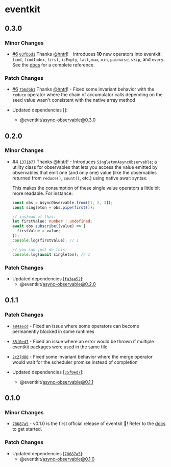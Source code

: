 # eventkit

## 0.3.0

### Minor Changes

- [#6](https://github.com/hntrl/eventkit/pull/6) [`03fb5d1`](https://github.com/hntrl/eventkit/commit/03fb5d13a3370d5164cf81527710c25c4e67e3e5) Thanks [@hntrl](https://github.com/hntrl)! - Introduces **10** new operators into eventkit: `find`, `findIndex`, `first`, `isEmpty`, `last`, `max`, `min`, `pairwise`, `skip`, and `every`. See the [docs](https://hntrl.github.io/eventkit/guide/concepts/transforming-data#available-operators) for a complete reference.

### Patch Changes

- [#6](https://github.com/hntrl/eventkit/pull/6) [`7b6dbb1`](https://github.com/hntrl/eventkit/commit/7b6dbb1a1d96478fcc25c8325648c31d08e78467) Thanks [@hntrl](https://github.com/hntrl)! - Fixed some invariant behavior with the `reduce` operator where the chain of accumulator calls depending on the seed value wasn't consistent with the native array method

- Updated dependencies []:
  - @eventkit/async-observable@0.3.0

## 0.2.0

### Minor Changes

- [#4](https://github.com/hntrl/eventkit/pull/4) [`1371b77`](https://github.com/hntrl/eventkit/commit/1371b774b5409b5aa45e56fb215b27ab7233bd9b) Thanks [@hntrl](https://github.com/hntrl)! - Introduces `SingletonAsyncObservable`; a utility class for observables that lets you access the value emitted by observables that emit one (and only one) value (like the observables returned from `reduce()`, `count()`, etc.) using native await syntax.

  This makes the consumption of these single value operators a little bit more readable. For instance:

  ```ts
  const obs = AsyncObservable.from([1, 2, 3]);
  const singleton = obs.pipe(first());

  // instead of this:
  let firstValue: number | undefined;
  await obs.subscribe((value) => {
    firstValue = value;
  });
  console.log(firstValue); // 1

  // you can just do this:
  console.log(await singleton); // 1
  ```

### Patch Changes

- Updated dependencies [[`fa3aa52`](https://github.com/hntrl/eventkit/commit/fa3aa52410d95dbe79f093f6bd992b800d4768f2)]:
  - @eventkit/async-observable@0.2.0

## 0.1.1

### Patch Changes

- [`a84a6cd`](https://github.com/hntrl/eventkit/commit/a84a6cdbf8f9ed93bfcc97d239e0c0b5376038d1) - Fixed an issue where some operators can become permanently blocked in some runtimes

- [`35f0ed7`](https://github.com/hntrl/eventkit/commit/35f0ed7feca076852c835defbede22a17210466e) - Fixed an issue where an error would be thrown if multiple eventkit packages were used in the same file

- [`2c27d80`](https://github.com/hntrl/eventkit/commit/2c27d8064695e5d33039843826b147b09d6b9750) - Fixed some invariant behavior where the merge operator would wait for the scheduler promise instead of completion

- Updated dependencies [[`35f0ed7`](https://github.com/hntrl/eventkit/commit/35f0ed7feca076852c835defbede22a17210466e)]:
  - @eventkit/async-observable@0.1.1

## 0.1.0

### Minor Changes

- [`78687a5`](https://github.com/hntrl/eventkit/commit/78687a55a2d53bad9e7011c8ba3ec32625774a89) - v0.1.0 is the first official release of eventkit 🎉! Refer to the [docs](https://hntrl.github.io/eventkit) to get started.

### Patch Changes

- Updated dependencies [[`78687a5`](https://github.com/hntrl/eventkit/commit/78687a55a2d53bad9e7011c8ba3ec32625774a89)]:
  - @eventkit/async-observable@0.1.0
